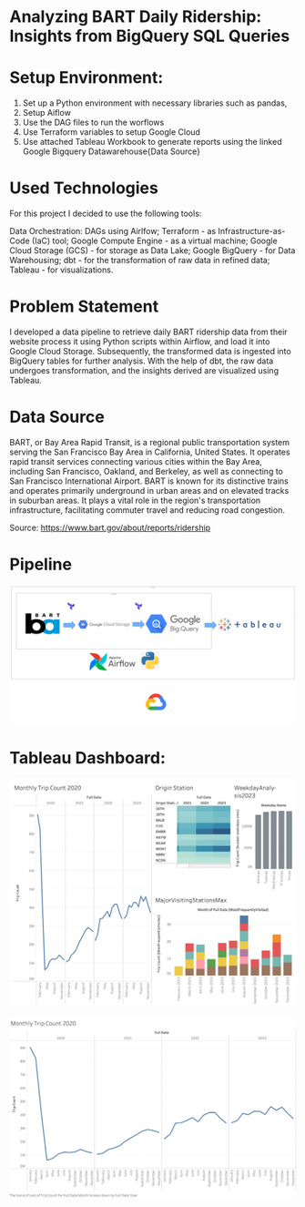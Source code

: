 # Analyzing BART Daily Ridership: Insights from BigQuery SQL Queries

# Setup Environment: 

1. Set up a Python environment with necessary libraries such as pandas, 
2. Setup Aiflow 
3. Use the DAG files to run the worflows
4. Use Terraform variables to setup Google Cloud
5. Use attached Tableau Workbook to generate reports using the linked Google Bigquery Datawarehouse{Data Source} 

# Used Technologies 

For this project I decided to use the following tools:

Data Orchestration: DAGs using Airlfow;
Terraform - as Infrastructure-as-Code (IaC) tool;
Google Compute Engine - as a virtual machine;
Google Cloud Storage (GCS) - for storage as Data Lake;
Google BigQuery - for Data Warehousing;
dbt - for the transformation of raw data in refined data;
Tableau - for visualizations.

# Problem Statement
I developed a data pipeline to retrieve daily BART ridership data from their website
process it using Python scripts within Airflow, and load it into Google Cloud Storage.
Subsequently, the transformed data is ingested into BigQuery tables for further analysis. 
With the help of dbt, the raw data undergoes transformation, 
and the insights derived are visualized using Tableau.

# Data Source
BART, or Bay Area Rapid Transit, is a regional public transportation system serving the San Francisco Bay Area in California, United States. It operates rapid transit services connecting various cities within the Bay Area, including San Francisco, Oakland, and Berkeley, as well as connecting to San Francisco International Airport. BART is known for its distinctive trains and operates primarily underground in urban areas and on elevated tracks in suburban areas. It plays a vital role in the region's transportation infrastructure, facilitating commuter travel and reducing road congestion.

Source: https://www.bart.gov/about/reports/ridership

# Pipeline

![alt text](https://raw.githubusercontent.com/pilanpra/DE-Projects/main/Bootcamp2024Project/Reporting%20Files/Pipeline.png?raw=true)

# Tableau Dashboard:

![alt text](https://raw.githubusercontent.com/pilanpra/DE-Projects/main/Bootcamp2024Project/Reporting%20Files/Dashboard%202023.png?raw=true)


![alt text](https://raw.githubusercontent.com/pilanpra/DE-Projects/main/Bootcamp2024Project/Reporting%20Files/Time-BART.png?raw=true)

